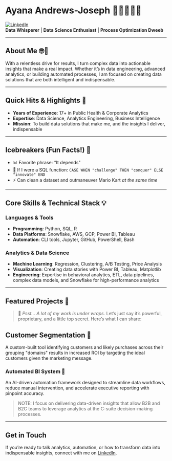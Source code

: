 # Ayana Andrews-Joseph 🎨🏋🏾‍♀️🚀

[![LinkedIn](https://img.shields.io/badge/LinkedIn-Connect-blue?style=flat-square&logo=linkedin&logoColor=white)](https://www.linkedin.com/in/aajoseph)  
**Data Whisperer** | **Data Science Enthusiast** | **Process Optimization Dweeb**

---

## About Me 🤓💼

With a relentless drive for results, I turn complex data into actionable insights that make a real impact. Whether it’s in data engineering, advanced analytics, or building automated processes, I am focused on creating data solutions that are both intelligent and indispensable.

---

## Quick Hits & Highlights 🎯

- **Years of Experience**: 17+ in Public Health & Corporate Analytics
- **Expertise**: Data Science, Analytics Engineering, Business Intelligence
- **Mission**: To build data solutions that make me, and the insights I deliver, indispensable

---

## Icebreakers (Fun Facts!) 🌟

- 📊 Favorite phrase: “It depends"
- 🤖 If I were a SQL function: `CASE WHEN "challenge" THEN "conquer" ELSE "innovate" END`
- ⚡ Can clean a dataset and outmaneuver Mario Kart *at the same time*

---

## Core Skills & Technical Stack 💡

### Languages & Tools
- **Programming**: Python, SQL, R
- **Data Platforms**: Snowflake, AWS, GCP, Power BI, Tableau
- **Automation**: CLI tools, Jupyter, GitHub, PowerShell, Bash

### Analytics & Data Science
- **Machine Learning**: Regression, Clustering, A/B Testing, Price Analysis
- **Visualization**: Creating data stories with Power BI, Tableau, Matplotlib
- **Engineering**: Expertise in behavioral analytics, ETL, data pipelines, complex data models, and Snowflake for high-performance analytics

---

## Featured Projects 🚀

> 👀 *Psst... A lot of my work is under wraps.* Let’s just say it’s powerful, proprietary, and a little top secret. Here’s what I can share:

## Customer Segmentation 🛒
A custom-built tool identifying customers and likely purchases across their grouping "domains" results in increased ROI by targeting the ideal customers given the marketing message.

### Automated BI System 🤖  
An AI-driven automation framework designed to streamline data workflows, reduce manual intervention, and accelerate executive reporting with pinpoint accuracy.

> NOTE: I focus on delivering data-driven insights that allow B2B and B2C teams to leverage analytics at the C-suite decision-making processes.
---

## Get in Touch

If you’re ready to talk analytics, automation, or how to transform data into indispensable insights, connect with me on [LinkedIn](https://www.linkedin.com/in/aajoseph).
